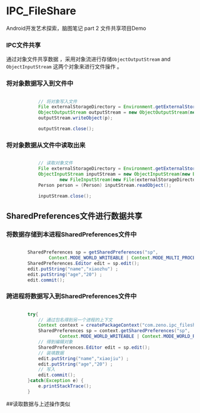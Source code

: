 # IPC_FileShare
Android开发艺术探索，脑图笔记 part 2 文件共享项目Demo 

### IPC文件共享

通过对象文件共享数据 ，采用对象流进行存储`ObjectOutputStream` and `ObjectInputStream` 这两个对象来进行文件操作 。

### 将对象数据写入到文件中

``` java 

			// 将对象写入文件
            File externalStorageDirectory = Environment.getExternalStorageDirectory();
            ObjectOutputStream outputStream = new ObjectOutputStream(new FileOutputStream(new File(externalStorageDirectory,"cache"))) ;
            outputStream.writeObject(p);

            outputStream.close();

```

### 将对象数据从文件中读取出来

``` java

			// 读取对象文件
            File externalStorageDirectory = Environment.getExternalStorageDirectory();
            ObjectInputStream inputStream = new ObjectInputStream(new BufferedInputStream(
                    new FileInputStream(new File(externalStorageDirectory, "cache"))));
            Person person = (Person) inputStream.readObject();

            inputStream.close();

````

## SharedPreferences文件进行数据共享

### 将数据存储到本进程SharedPreferences文件中

``` java 

		SharedPreferences sp = getSharedPreferences("sp",
                Context.MODE_WORLD_WRITEABLE | Context.MODE_MULTI_PROCESS | Context.MODE_MULTI_PROCESS);
        SharedPreferences.Editor edit = sp.edit();
        edit.putString("name","xiaozhu") ;
        edit.putString("age","20") ;
        edit.commit();

```
### 跨进程将数据写入到SharedPreferences文件中

``` java

		try{
            // 通过包名得到另一个进程的上下文
            Context context = createPackageContext("com.zeno.ipc_fileshare",Context.CONTEXT_IGNORE_SECURITY) ;
            SharedPreferences sp = context.getSharedPreferences("sp",
                    Context.MODE_WORLD_WRITEABLE | Context.MODE_WORLD_READABLE | Context.MODE_MULTI_PROCESS);
            // 得到编辑对象
            SharedPreferences.Editor edit = sp.edit();
            // 装填数据
            edit.putString("name","xiaojiu") ;
            edit.putString("age","20") ;
            // 写入
            edit.commit();
        }catch(Exception e) {
            e.printStackTrace();
        }

````

##读取数据与上述操作类似
